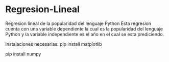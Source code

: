 # Regresion-Lineal
Regresion lineal de la popularidad del lenguaje Python
Esta regresion cuenta con una variable dependiente la cual es la popularidad del lenguaje Python y la variable independiente es el año en el cual se esta prediciendo.

Instalaciones necesarias:
pip install matplotlib

pip install numpy
